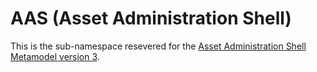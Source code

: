 # AAS (Asset Administration Shell)

This is the sub-namespace resevered for the [Asset Administration Shell Metamodel version 3](./0/README.md).
